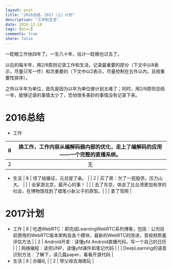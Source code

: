 ```yaml
---
layout: post
title: "2016总结，2017（上）计划"
description: "工作和生活"
date: 2016-12-18
tags: [misc]
comments: true
share: false
---
```


一眨眼工作快四年了。一生八十年，估计一眨眼也过去了。

以后的每半年，用2/8原则记录工作和生活，记录最重要的部分（下文中以8表示，尽量只写一件）和次重要的（下文中以2表示，尽量控制在五件以内，且按重要性排序）。

之所以半年为单位，首先是因为以年为单位做计划太难了；同时，用2/8原则总结一年，能够记录的事情太少了，恐怕很多美妙的事情没有记录下来。

# 2016总结
 * 工作

 | 8 | 换工作，工作内容从编解码器内部的优化，走上了编解码的应用——一个完整的直播系统。 |
 | - |:------------------------------------------:|
 | 2 | 无                                        |

 * 生活
| 8 | 领了结婚证，元旦提了亲。 |
| 2 | 买了房：欠了一屁股债，压力山大。 |
|   | 全家游北京，最开心的事！ |
|   | 去了东京，体会了比台湾更加有序的社会，在博物馆找到了蜡笔小新父子的原型。|
|   | 拿了驾照 |
  
# 2017计划
 * 工作
  | 8 | 吃透WebRTC：即完成LearningWebRTC系列博客，包括：公司目前使用的WebRTC版本架构及各个模块，最新的WebRTC的改进，音视频质量评估方法 |
  | 2 | Android开发：读懂yfd Android直播代码，写一个自己的日历 |
  |   | 网络编程：读完UNP，读懂yfd课件和笔记代码 |
  |   | DeepLearning的语音识别方法：了解下，读几篇paper，看看开源代码 |
 * 生活
  | 8 | 办婚礼 | 
  | 2 | 带父母去海南玩 |


